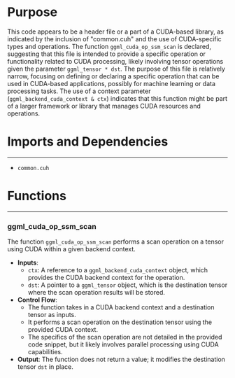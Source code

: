 # Purpose
This code appears to be a header file or a part of a CUDA-based library, as indicated by the inclusion of "common.cuh" and the use of CUDA-specific types and operations. The function `ggml_cuda_op_ssm_scan` is declared, suggesting that this file is intended to provide a specific operation or functionality related to CUDA processing, likely involving tensor operations given the parameter `ggml_tensor * dst`. The purpose of this file is relatively narrow, focusing on defining or declaring a specific operation that can be used in CUDA-based applications, possibly for machine learning or data processing tasks. The use of a context parameter (`ggml_backend_cuda_context & ctx`) indicates that this function might be part of a larger framework or library that manages CUDA resources and operations.
# Imports and Dependencies

---
- `common.cuh`


# Functions

---
### ggml\_cuda\_op\_ssm\_scan
The function `ggml_cuda_op_ssm_scan` performs a scan operation on a tensor using CUDA within a given backend context.
- **Inputs**:
    - `ctx`: A reference to a `ggml_backend_cuda_context` object, which provides the CUDA backend context for the operation.
    - `dst`: A pointer to a `ggml_tensor` object, which is the destination tensor where the scan operation results will be stored.
- **Control Flow**:
    - The function takes in a CUDA backend context and a destination tensor as inputs.
    - It performs a scan operation on the destination tensor using the provided CUDA context.
    - The specifics of the scan operation are not detailed in the provided code snippet, but it likely involves parallel processing using CUDA capabilities.
- **Output**: The function does not return a value; it modifies the destination tensor `dst` in place.


